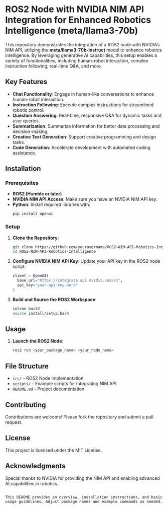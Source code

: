 # ROS2 Node with NVIDIA NIM API Integration for Enhanced Robotics Intelligence (meta/llama3-70b)

This repository demonstrates the integration of a ROS2 node with NVIDIA’s NIM API, utilizing the **meta/llama3-70b-instruct** model to enhance robotics intelligence. By leveraging generative AI capabilities, this setup enables a variety of functionalities, including human-robot interaction, complex instruction following, real-time Q&A, and more.

## Key Features

- **Chat Functionality**: Engage in human-like conversations to enhance human-robot interaction.
- **Instruction Following**: Execute complex instructions for streamlined robotic control.
- **Question Answering**: Real-time, responsive Q&A for dynamic tasks and user queries.
- **Summarization**: Summarize information for better data processing and decision-making.
- **Creative Text Generation**: Support creative programming and design tasks.
- **Code Generation**: Accelerate development with automated coding assistance.

## Installation

### Prerequisites

- **ROS2 (Humble or later)**
- **NVIDIA NIM API Access**: Make sure you have an NVIDIA NIM API key.
- **Python**: Install required libraries with:
  ```bash
  pip install openai
  ```

### Setup

1. **Clone the Repository**:
   ```bash
   git clone https://github.com/yourusername/ROS2-NIM-API-Robotics-Intelligence.git
   cd ROS2-NIM-API-Robotics-Intelligence
   ```

2. **Configure NVIDIA NIM API Key**:
   Update your API key in the ROS2 node script:
   ```python
   client = OpenAI(
     base_url="https://integrate.api.nvidia.com/v1",
     api_key="your-api-key-here"
   )
   ```

3. **Build and Source the ROS2 Workspace**:
   ```bash
   colcon build
   source install/setup.bash
   ```

## Usage

1. **Launch the ROS2 Node**:
   ```bash
   ros2 run <your_package_name> <your_node_name>
   ```

## File Structure

- `src/` - ROS2 Node implementation
- `scripts/` - Example scripts for integrating NIM API
- `README.md` - Project documentation

## Contributing

Contributions are welcome! Please fork the repository and submit a pull request.

## License

This project is licensed under the MIT License.

## Acknowledgments

Special thanks to NVIDIA for providing the NIM API and enabling advanced AI capabilities in robotics.
```

This README provides an overview, installation instructions, and basic usage guidelines. Adjust package names and example commands as needed.
